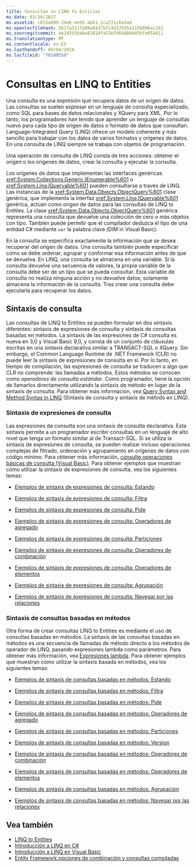 ```yaml
---
title: Consultas en LINQ to Entities
ms.date: 03/30/2017
ms.assetid: c015a609-29eb-4e95-abb1-2ca721c6e2ad
ms.openlocfilehash: 561fa3217a80a8437b7c4d175d5a1156096ac241
ms.sourcegitcommit: 4e2d355baba82814fa53efd6b8bbb45bfe054d11
ms.translationtype: MT
ms.contentlocale: es-ES
ms.lasthandoff: 09/04/2019
ms.locfileid: "70249559"
---
```

# <a name="queries-in-linq-to-entities"></a>Consultas en LINQ to Entities
Una consulta es una expresión que recupera datos de un origen de datos. Las consultas se suelen expresar en un lenguaje de consulta especializado, como SQL para bases de datos relacionales y XQuery para XML. Por lo tanto, los programadores han tenido que aprender un lenguaje de consultas nuevo para cada tipo de origen de datos o formato de datos que consultan. Language-Integrated Query (LINQ) ofrece un modelo coherente y más sencillo para trabajar con los datos de varios formatos y orígenes de datos. En una consulta de LINQ siempre se trabaja con objetos de programación.  
  
 Una operación de consulta de LINQ consta de tres acciones: obtener el origen o los orígenes de datos, crear la consulta y ejecutar la consulta.  
  
 Los orígenes de datos que implementan las interfaces genéricas <xref:System.Collections.Generic.IEnumerable%601> o <xref:System.Linq.IQueryable%601> pueden consultarse a través de LINQ. Las instancias de la <xref:System.Data.Objects.ObjectQuery%601> clase genérica, que implementa la interfaz <xref:System.Linq.IQueryable%601> genérica, actúan como origen de datos para las consultas de LINQ to Entities. La clase <xref:System.Data.Objects.ObjectQuery%601> genérica representa una consulta que devuelve una colección de cero o más objetos con tipo. También puede permitir que el compilador deduzca el tipo de una entidad C# mediante `var` la palabra clave (DIM in Visual Basic).  
  
 En la consulta se especifica exactamente la información que se desea recuperar del origen de datos. Una consulta también puede especificar cómo se debe ordenar, agrupar y conformar esa información antes de que se devuelva. En LINQ, una consulta se almacena en una variable. Si la consulta devuelve una secuencia de valores, la propia variable de la consulta debe ser de un tipo que se pueda consultar. Esta variable de consulta no realiza ninguna acción y no devuelve datos; solamente almacena la información de la consulta. Tras crear una consulta debe ejecutarla para recuperar los datos.  
  
## <a name="query-syntax"></a>Sintaxis de consulta  
 Las consultas de LINQ to Entities se pueden formular en dos sintaxis diferentes: sintaxis de expresiones de consulta y sintaxis de consultas basadas en métodos. La sintaxis de las expresiones de C# consulta es nueva en 3,0 y Visual Basic 9,0, y consta de un conjunto de cláusulas escritas en una sintaxis declarativa similar a TRANSACT-SQL o XQuery. Sin embargo, el Common Language Runtime de .NET Framework (CLR) no puede leer la sintaxis de expresiones de consulta en sí. Por lo tanto, en tiempo de compilación, las expresiones de consulta se traducen a algo que CLR no comprende: las llamadas a métodos. Estos métodos se conocen como *operadores de consulta estándar*. Como programador, tiene la opción de llamarlos directamente utilizando la sintaxis de método en lugar de la sintaxis de consulta. Para obtener más información, vea [Query Syntax and Method Syntax in LINQ](../../../../../csharp/programming-guide/concepts/linq/query-syntax-and-method-syntax-in-linq.md) (Sintaxis de consulta y sintaxis de método en LINQ).  
  
### <a name="query-expression-syntax"></a>Sintaxis de expresiones de consulta  
 Las expresiones de consulta son una sintaxis de consulta declarativa. Esta sintaxis permite a un programador escribir consultas en un lenguaje de alto nivel que tenga un formato similar al de Transact-SQL. Si se utiliza la sintaxis de expresiones de consulta, se pueden realizar incluso operaciones complejas de filtrado, ordenación y agrupamiento en orígenes de datos con código mínimo. Para obtener más información, [consulte operaciones básicas de consulta (Visual Basic)](../../../../../visual-basic/programming-guide/concepts/linq/basic-query-operations.md). Para obtener ejemplos que muestran cómo utilizar la sintaxis de expresiones de consulta, vea los siguientes temas:  
  
- [Ejemplos de sintaxis de expresiones de consulta: Estando](query-expression-syntax-examples-projection.md)  
  
- [Ejemplos de sintaxis de expresiones de consulta: Filtra](query-expression-syntax-examples-filtering.md)  
  
- [Ejemplos de sintaxis de expresiones de consulta: Pide](query-expression-syntax-examples-ordering.md)  
  
- [Ejemplos de sintaxis de expresiones de consulta: Operadores de agregado](query-expression-syntax-examples-aggregate-operators.md)  
  
- [Ejemplos de sintaxis de expresiones de consulta: Particiones](query-expression-syntax-examples-partitioning.md)  
  
- [Ejemplos de sintaxis de expresiones de consulta: Operadores de combinación](query-expression-syntax-examples-join-operators.md)  
  
- [Ejemplos de sintaxis de expresiones de consulta: Operadores de elementos](query-expression-syntax-examples-element-operators.md)  
  
- [Ejemplos de sintaxis de expresiones de consulta: Agrupación](query-expression-syntax-examples-grouping.md)  
  
- [Ejemplos de sintaxis de expresiones de consulta: Navegar por las relaciones](query-expression-syntax-examples-navigating-relationships.md)  
  
### <a name="method-based-query-syntax"></a>Sintaxis de consultas basadas en métodos  
 Otra forma de crear consultas LINQ to Entities es mediante el uso de consultas basadas en métodos. La sintaxis de las consultas basadas en métodos es una secuencia de llamadas de método directo a los métodos de operador de LINQ, pasando expresiones lambda como parámetros. Para obtener más información, vea [Expresiones lambda](../../../../../csharp/programming-guide/statements-expressions-operators/lambda-expressions.md). Para obtener ejemplos que muestran cómo utilizar la sintaxis basada en métodos, vea los siguientes temas:  
  
- [Ejemplos de sintaxis de consultas basadas en métodos: Estando](method-based-query-syntax-examples-projection.md)  
  
- [Ejemplos de sintaxis de consultas basadas en métodos: Filtra](method-based-query-syntax-examples-filtering.md)  
  
- [Ejemplos de sintaxis de consultas basadas en métodos: Pide](method-based-query-syntax-examples-ordering.md)  
  
- [Ejemplos de sintaxis de consultas basadas en métodos: Operadores de agregado](method-based-query-syntax-examples-aggregate-operators.md)  
  
- [Ejemplos de sintaxis de consultas basadas en métodos: Particiones](method-based-query-syntax-examples-partitioning.md)  
  
- [Ejemplos de sintaxis de consultas basadas en métodos: Version](method-based-query-syntax-examples-conversion.md)  
  
- [Ejemplos de sintaxis de consultas basadas en métodos: Operadores de combinación](method-based-query-syntax-examples-join-operators.md)  
  
- [Ejemplos de sintaxis de consultas basadas en métodos: Operadores de elementos](method-based-query-syntax-examples-element-operators.md)  
  
- [Ejemplos de sintaxis de consultas basadas en métodos: Agrupación](method-based-query-syntax-examples-grouping.md)  
  
- [Ejemplos de sintaxis de consultas basadas en métodos: Navegar por las relaciones](method-based-query-syntax-examples-navigating-relationships.md)  
  
## <a name="see-also"></a>Vea también

- [LINQ to Entities](linq-to-entities.md)
- [Introducción a LINQ en C#](../../../../../csharp/programming-guide/concepts/linq/getting-started-with-linq.md)
- [Introducción a LINQ en Visual Basic](../../../../../visual-basic/programming-guide/concepts/linq/getting-started-with-linq.md)
- [Entity Framework opciones de combinación y consultas compiladas](https://go.microsoft.com/fwlink/?LinkId=199591)
